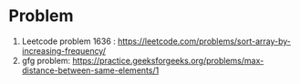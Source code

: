 # Problem

1. Leetcode problem 1636 : https://leetcode.com/problems/sort-array-by-increasing-frequency/
2. gfg problem: https://practice.geeksforgeeks.org/problems/max-distance-between-same-elements/1

